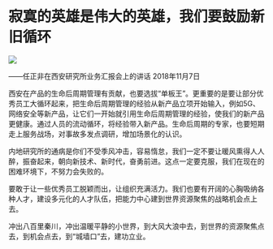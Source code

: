 # 寂寞的英雄是伟大的英雄，我们要鼓励新旧循环
<img class="pv" src="https://api.visitor.plantree.me/visitor-badge/pv?namespace=plantree.me&key=renzhengfei-speeches/./docs/speeches/2018/11/寂寞的英雄是伟大的英雄，我们要鼓励新旧循环.md">


——任正非在西安研究所业务汇报会上的讲话
2018年11月7日



西安在产品的生命后周期管理有贡献，也要选拔“单板王”。更重要的是要让部分优秀员工大循环起来，把生命后周期管理的经验从新产品立项开始输入，例如5G、网络安全等新产品，让它们一开始就引用生命后周期管理的经验，使我们的新产品更健康。通过人员的流动循环，将经验带入新产品。生命后周期的专家，也要短期走上服务战场，对事故多发点调研，增加场景化的认识。

内地研究所的通病是你们不受季风冲击，容易惰怠，我们一定不要让暖风熏得人人醉，振奋起来，朝向新技术、新时代，奋勇前进。这点一定要克服，我们在现在的困难环境下，不努力会失败的。

要敢于让一些优秀员工脱颖而出，让组织充满活力。我们也要有开阔的心胸吸纳各种人才，建设多元化的人才队伍，把能力中心建到世界资源聚焦的战略机会点上去。

冲出八百里秦川，冲出温暖平静的小世界，到大风大浪中去，到世界的资源聚焦点去，到机会点去，到“城墙口”去，建功立业。
